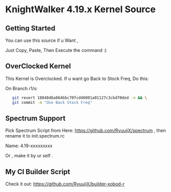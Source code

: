 KnightWalker 4.19.x Kernel Source
====================================

Getting Started
---------------
You can use this source if u Want , 

Just Copy, Paste, Then Execute the command :)


OverClocked Kernel
------------------
This Kernel is Overclocked. If u want go Back to Stock Freq, Do this:

On Branch r1/s:
```bash
   git revert 18848d6a864bbc70fcd46001a01127c3cbd70ded -n && \
   git commit -m "Use Back Stock Freq"
```

Spectrum Support
----------------
Pick Spectrum Script from Here: https://github.com/RyuujiX/spectrum , then rename it to init.spectrum.rc

Name: 4.19-xxxxxxxxx

Or , make it by ur self .

My CI Builder Script
--------------------
Check it out: https://github.com/RyuujiX/builder-xobod-r